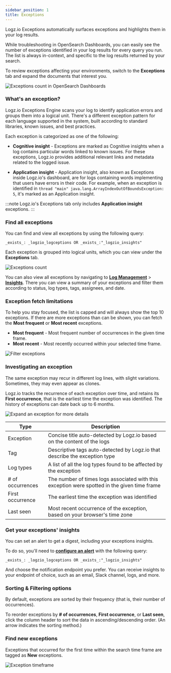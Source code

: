 ```yaml
---
sidebar_position: 1
title: Exceptions
---
```



Logz.io Exceptions automatically surfaces exceptions and highlights them in your log results.

While troubleshooting in OpenSearch Dashboards, you can easily see the number of exceptions identified in your log results for every query you run. The list is always in-context, and specific to the log results returned by your search.

To review exceptions affecting your environments, switch to the **Exceptions** tab and expand the documents that interest you.

![Exceptions count in OpenSearch Dashboards](https://dytvr9ot2sszz.cloudfront.net/logz-docs/osd-discover/exceptions.png)

### What's an exception?

Logz.io Exceptions Engine scans your log to identify application errors and groups them into a logical unit. There's a different exception pattern for each language supported in the system, built according to standard libraries, known issues, and best practices.

Each exception is categorized as one of the following:

* **Cognitive insight** - Exceptions are marked as Cognitive insights when a log contains particular words linked to known issues. For these exceptions, Logz.io provides additional relevant links and metadata related to the logged issue.


* **Application insight** - Application insight, also known as Exceptions inside Logz.io's dashboard, are for logs containing words implementing that users have errors in their code. For example, when an exception is identified in `thread "main" java.lang.ArrayIndexOutOfBoundsException: 5`, it's marked as an Application insight.

:::note
Logz.io's Exceptions tab only includes **Application insight** exceptions. 
:::

### Find all exceptions

You can find and view all exceptions by using the following query:

`_exists_: _logzio_logceptions OR _exists_:"_logzio_insights"`

Each exception is grouped into logical units, which you can view under the **Exceptions** tab.

![Exceptions count](https://dytvr9ot2sszz.cloudfront.net/logz-docs/osd-discover/exception-query.png)

You can also view all exceptions by navigating to **[Log Management](https://app.logz.io/#/dashboard/osd)** > **[Insights](https://app.logz.io/#/dashboard/insights)**. There you can view a summary of your exceptions and filter them according to status, log types, tags, assignees, and date. 

<!-- ![Log management insights](https://dytvr9ot2sszz.cloudfront.net/logz-docs/kibana-discover/logs-insights-exceptions.gif) -->

### Exception fetch limitations
To help you stay focused, the list is capped and will always show the top 10 exceptions.
If there are more exceptions than can be shown, you can fetch the **Most frequent** or **Most recent** exceptions.

* **Most frequent** - Most frequent number of occurrences in the given time frame.
* **Most recent** - Most recently occurred within your selected time frame.

![Filter exceptions](https://dytvr9ot2sszz.cloudfront.net/logz-docs/osd-discover/exceptions-number.png)

### Investigating an exception

The same exception may recur in different log lines, with slight variations. Sometimes, they may even appear as clones.

Logz.io tracks the recurrence of each exception over time, and retains its **First occurrence**, that is the earliest time the exception was identified. The history of exceptions can date back up to 6 months.

![Expand an exception for more details](https://dytvr9ot2sszz.cloudfront.net/logz-docs/osd-discover/exception-overview.png)

|Type|Description|
|---|---|
|Exception| Concise title auto-detected by Logz.io based on the content of the logs |
|Tag| Descriptive tags auto-detected by Logz.io that describe the exception type |
|Log types| A list of all the log types found to be affected by the exception |
|# of occurrences| The number of times logs associated with this exception were spotted in the given time frame |
|First occurrence| The earliest time the exception was identified |
| Last seen | Most recent occurrence of the exception, based on your browser's time zone |


### Get your exceptions' insights

You can set an alert to get a digest, including your exceptions insights.

To do so, you'll need to [**configure an alert**](/docs/user-guide/log-management/log-alerts/configure-alert/) with the following query:

`_exists_: _logzio_logceptions OR _exists_:"_logzio_insights"`

And choose the notification endpoint you prefer. You can receive insights to your endpoint of choice, such as an email, Slack channel, logs, and more.

### Sorting & Filtering options

By default, exceptions are sorted by their frequency (that is, their number of occurrences).

To reorder exceptions by **# of occurrences**, **First occurrence**, or **Last seen**, click the column header to sort the data in ascending/descending order. (An arrow indicates the sorting method.)

### Find new exceptions

Exceptions that occurred for the first time within the search time frame are tagged as **New** exceptions.

![Exception timeframe](https://dytvr9ot2sszz.cloudfront.net/logz-docs/osd-discover/exceptions-new.png)

